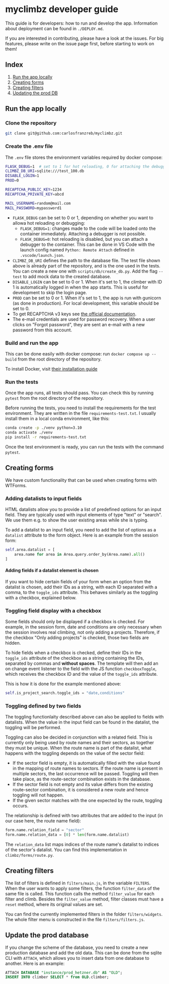 # myclimbz developer guide

This guide is for developers: how to run and develop the app. Information about deployment can be found in `./DEPLOY.md`.

If you are interested in contributing, please have a look at the issues. For big features, please write on the issue page first, before starting to work on them!

## Index

1. [Run the app locally](#run-the-app-locally)
2. [Creating forms](#creating-forms)
3. [Creating filters](#creating-filters)
4. [Updating the prod DB](#update-the-prod-database)

## Run the app locally

### Clone the repository

```bash
git clone git@github.com:carlosfranzreb/myclimbz.git
```

### Create the .env file

The `.env` file stores the environment variables required by docker compose:

```bash
FLASK_DEBUG=1  # set to 1 for hot reloading, 0 for attaching the debugger
CLIMBZ_DB_URI=sqlite:///test_100.db
DISABLE_LOGIN=1
PROD=0

RECAPTCHA_PUBLIC_KEY=1234
RECAPTCHA_PRIVATE_KEY=abcd

MAIL_USERNAME=random@mail.com
MAIL_PASSWORD=mypassword1
```

- `FLASK_DEBUG` can be set to 0 or 1, depending on whether you want to allowa hot reloading or debugging:
  - `FLASK_DEBUG=1`: changes made to the code will be loaded onto the container immediately. Attaching a debugger is not possible.
  - `FLASK_DEBUG=0`: hot reloading is disabled, but you can attach a debugger to the container. This can be done in VS Code with the launch config named `Python: Remote Attach` defined in `.vscode/launch.json`.
- `CLIMBZ_DB_URI` defines the path to the database file. The test file shown above is already part of the repository, and is the one used in the tests. You can create a new one with `scripts/db/create_db.py`. Add the flag `--test` to add mock data to the created database.
- `DISABLE_LOGIN` can be set to 0 or 1. When it's set to 1, the climber with ID 1 is automatically logged in when the app starts. This is useful for development to skip the login page.
- `PROD` can be set to 0 or 1. When it's set to 1, the app is run with gunicorn (as done in production). For local development, this variable should be set to 0.
- To get RECAPTCHA v3 keys see [the official documentation](https://developers.google.com/recaptcha/docs/v3).
- The e-mail credentials are used for password recovery. When a user clicks on "Forgot password", they are sent an e-mail with a new password from this account.

### Build and run the app

This can be done easily with docker compose: run `docker compose up --build` from the root directory of the repository.

To install Docker, visit [their installation guide](https://docs.docker.com/engine/install/)

### Run the tests

Once the app runs, all tests should pass. You can check this by running `pytest` from the root directory of the repository.

Before running the tests, you need to install the requirements for the test environment. They are written in the file `requirements-test.txt`. I usually install them in a local conda environment, like this:

```bash
conda create -p ./venv python=3.10
conda activate ./venv
pip install -r requirements-test.txt
```

Once the test environment is ready, you can run the tests with the command `pytest`.

## Creating forms

We have custom functionality that can be used when creating forms with WTForms.

### Adding datalists to input fields

HTML datalists allow you to provide a list of predefined options for an input field. They are typically used with input elements of type "text" or "search". We use them e.g. to show the user existing areas while she is typing.

To add a datalist to an input field, you need to add the list of options as a `datalist` attribute to the form object. Here is an example from the session form:

```python
self.area.datalist = [
    area.name for area in Area.query.order_by(Area.name).all()
]
```

#### Adding fields if a datalist element is chosen

If you want to hide certain fields of your form when an option from the datalist is chosen, add their IDs as a string, with each ID separated with a comma, to the `toggle_ids` attribute. This behaves similarly as the toggling with a checkbox, explained below.

### Toggling field display with a checkbox

Some fields should only be displayed if a checkbox is checked. For example, in the session form, date and conditions are only necessary when the session involves real climbing, not only adding a projects. Therefore, if the checkbox "Only adding projects" is checked, those two fields are hidden.

To hide fields when a checkbox is checked, define their IDs in the `toggle_ids` attribute of the checkbox as a string containing the IDs, separated by commas and **without spaces**. The template will then add an on change event listener to the field with the JS function `checkboxToggle`, which receives the checkbox ID and the value of the `toggle_ids` attribute.

This is how it is done for the example mentioned above:

```python
self.is_project_search.toggle_ids = "date,conditions"
```

### Toggling defined by two fields

The toggling functionlaity described above can also be applied to fields with datalists. When the value in the input field can be found in the datalist, the toggling will be performed.

Toggling can also be decided in conjunction with a related field. This is currently only being used by route names and their sectors, as together they must be unique. When the route name is part of the datalist, what happens with the toggling depends on the value of the sector field:

- If the sector field is empty, it is automatically filled with the value found in the mapping of route names to sectors. If the route name is present in multiple sectors, the last occurrence will be passed. Toggling will then take place, as the route-sector combination exists in the database.
- If the sector field is not empty and its value differs from the existing route-sector combination, it is considered a new route and hence toggling will not happen.
- If the given sector matches with the one expected by the route, toggling occurs.

The relationship is defined with two attributes that are added to the input (in our case here, the route name field):

```python
form.name.relation_field = "sector"
form.name.relation_data = [0] * len(form.name.datalist)
```

The `relation_data` list maps indices of the route name's datalist to indices of the sector's datalist. You can find this implementation in `climbz/forms/route.py`.

## Creating filters

The list of filters is defined in `filters/main.js`, in the variable `FILTERS`. When the user wants to apply some filters, the function `filter_data` of the same file is called. This function calls the method `filter_value` for each filter and climb. Besides the `filter_value` method, filter classes must have a `reset` method, where its original values are set.

You can find the currently implemented filters in the folder `filters/widgets`. The whole filter menu is constructed in the file `filters/filters.js`.

## Update the prod database

If you change the scheme of the database, you need to create a new production database and add the old data. This can be done from the sqlite CLI with `ATTACH`, which allows you to insert data from one database to another. Here is an example:

```sql
ATTACH DATABASE "instance/prod_hetzner.db" AS "OLD";
INSERT INTO climber SELECT * from OLD.climber;
```
